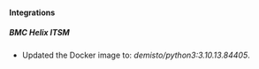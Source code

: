 #### Integrations
##### BMC Helix ITSM
- Updated the Docker image to: *demisto/python3:3.10.13.84405*.
